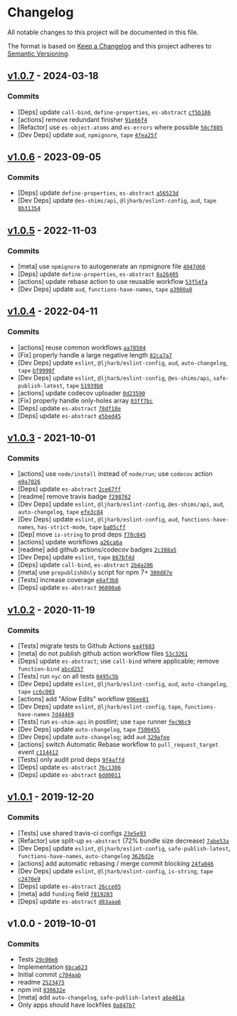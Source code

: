 # Changelog

All notable changes to this project will be documented in this file.

The format is based on [Keep a Changelog](https://keepachangelog.com/en/1.0.0/)
and this project adheres to [Semantic Versioning](https://semver.org/spec/v2.0.0.html).

## [v1.0.7](https://github.com/es-shims/Array.prototype.reduceRight/compare/v1.0.6...v1.0.7) - 2024-03-18

### Commits

- [Deps] update `call-bind`, `define-properties`, `es-abstract` [`cf5b186`](https://github.com/es-shims/Array.prototype.reduceRight/commit/cf5b18625b8a2fc1524086cf9b82e678b7a23da8)
- [actions] remove redundant finisher [`91e66f4`](https://github.com/es-shims/Array.prototype.reduceRight/commit/91e66f41bfd4ccfa7390aaff56aca30d335684c7)
- [Refactor] use `es-object-atoms` and `es-errors` where possible [`50cf805`](https://github.com/es-shims/Array.prototype.reduceRight/commit/50cf805532f307693cda259dc369366e5ba3b009)
- [Dev Deps] update `aud`, `npmignore`, `tape` [`4fea25f`](https://github.com/es-shims/Array.prototype.reduceRight/commit/4fea25f5b54097ce42f8c6b8eaccc6fbfa4c2310)

## [v1.0.6](https://github.com/es-shims/Array.prototype.reduceRight/compare/v1.0.5...v1.0.6) - 2023-09-05

### Commits

- [Deps] update `define-properties`, `es-abstract` [`a56523d`](https://github.com/es-shims/Array.prototype.reduceRight/commit/a56523d589d7257ae75b1a7fa4041dd47a904fb6)
- [Dev Deps] update `@es-shims/api`, `@ljharb/eslint-config`, `aud`, `tape` [`8b31354`](https://github.com/es-shims/Array.prototype.reduceRight/commit/8b31354ae4043d5041c47922f83a2ea3ab413976)

## [v1.0.5](https://github.com/es-shims/Array.prototype.reduceRight/compare/v1.0.4...v1.0.5) - 2022-11-03

### Commits

- [meta] use `npmignore` to autogenerate an npmignore file [`4947d60`](https://github.com/es-shims/Array.prototype.reduceRight/commit/4947d603673ea9141812aeeb9c1c4f0115935650)
- [Deps] update `define-properties`, `es-abstract` [`8a26405`](https://github.com/es-shims/Array.prototype.reduceRight/commit/8a26405f94720dbc52b7042baf774a43d7fafde1)
- [actions] update rebase action to use reusable workflow [`53f54fa`](https://github.com/es-shims/Array.prototype.reduceRight/commit/53f54fa9f30490dd563a4bbee152fe0dfcd93ee9)
- [Dev Deps] update `aud`, `functions-have-names`, `tape` [`a3900a8`](https://github.com/es-shims/Array.prototype.reduceRight/commit/a3900a87740a03ec000b4a342c4f7e29db06482b)

## [v1.0.4](https://github.com/es-shims/Array.prototype.reduceRight/compare/v1.0.3...v1.0.4) - 2022-04-11

### Commits

- [actions] reuse common workflows [`aa78504`](https://github.com/es-shims/Array.prototype.reduceRight/commit/aa78504053d1fc4425dea02ebb2279d2c5b7e7e9)
- [Fix] properly handle a large negative length [`82ca7a7`](https://github.com/es-shims/Array.prototype.reduceRight/commit/82ca7a7e85c8181db391f85d4a80f70c7998a3a6)
- [Dev Deps] update `eslint`, `@ljharb/eslint-config`, `aud`, `auto-changelog`, `tape` [`bf9990f`](https://github.com/es-shims/Array.prototype.reduceRight/commit/bf9990fbe1991cd20be2a0b5ff550396fd021219)
- [Dev Deps] update `eslint`, `@ljharb/eslint-config`, `@es-shims/api`, `safe-publish-latest`, `tape` [`51939b0`](https://github.com/es-shims/Array.prototype.reduceRight/commit/51939b0816602376ffd2c28907668ca969084be9)
- [actions] update codecov uploader [`0d23590`](https://github.com/es-shims/Array.prototype.reduceRight/commit/0d23590e836713fddd13549ce021e44606b2eb25)
- [Fix] properly handle only-holes array [`03ff7bc`](https://github.com/es-shims/Array.prototype.reduceRight/commit/03ff7bc695df355898ed7115b302e095bd99228e)
- [Deps] update `es-abstract` [`78df18e`](https://github.com/es-shims/Array.prototype.reduceRight/commit/78df18e45abfe12cdba733bba828dbf733225e64)
- [Deps] update `es-abstract` [`e5bed45`](https://github.com/es-shims/Array.prototype.reduceRight/commit/e5bed45b70016c1be05679ba751e304bc1c3327b)

## [v1.0.3](https://github.com/es-shims/Array.prototype.reduceRight/compare/v1.0.2...v1.0.3) - 2021-10-01

### Commits

- [actions] use `node/install` instead of `node/run`; use `codecov` action [`e0a7026`](https://github.com/es-shims/Array.prototype.reduceRight/commit/e0a70260d28376983d5162b42f4916cf77d6207f)
- [Deps] update `es-abstract` [`2ce67ff`](https://github.com/es-shims/Array.prototype.reduceRight/commit/2ce67ff11475e07b03d59457f89a1b702decee21)
- [readme] remove travis badge [`f298762`](https://github.com/es-shims/Array.prototype.reduceRight/commit/f2987628854887961d8d425ae21d695c6ac210df)
- [Dev Deps] update `eslint`, `@ljharb/eslint-config`, `@es-shims/api`, `aud`, `auto-changelog`, `tape` [`efe3c84`](https://github.com/es-shims/Array.prototype.reduceRight/commit/efe3c84c964a0d7db68165eeb1a72cbbe20c0069)
- [Dev Deps] update `eslint`, `@ljharb/eslint-config`, `aud`, `functions-have-names`, `has-strict-mode`, `tape` [`ba05cff`](https://github.com/es-shims/Array.prototype.reduceRight/commit/ba05cffe9134df70b080de4d139f988e22c6f8dd)
- [Dep] move `is-string` to prod deps [`f78c045`](https://github.com/es-shims/Array.prototype.reduceRight/commit/f78c045133078fe81cc8357aa0a2ebc50e08dca3)
- [actions] update workflows [`a26ca6a`](https://github.com/es-shims/Array.prototype.reduceRight/commit/a26ca6ad25b99e8760a5b6ebfc9929f4ad3b9476)
- [readme] add github actions/codecov badges [`2c388a5`](https://github.com/es-shims/Array.prototype.reduceRight/commit/2c388a5a17bcf6951364c8f660962243b0b1bd73)
- [Dev Deps] update `eslint`, `tape` [`867bf4d`](https://github.com/es-shims/Array.prototype.reduceRight/commit/867bf4da92f60cb6f4a49c778e3207262f7e33ba)
- [Deps] update `call-bind`, `es-abstract` [`2b4a286`](https://github.com/es-shims/Array.prototype.reduceRight/commit/2b4a2860e0ca22139bc6bb5bb19f653fae15210a)
- [meta] use `prepublishOnly` script for npm 7+ [`380d87e`](https://github.com/es-shims/Array.prototype.reduceRight/commit/380d87e5e661825e47f3ab100ecb6b1efc0534d2)
- [Tests] increase coverage [`e6af3b8`](https://github.com/es-shims/Array.prototype.reduceRight/commit/e6af3b86bdb9f01851db04f592d460ee1d5edd98)
- [Deps] update `es-abstract` [`96880a6`](https://github.com/es-shims/Array.prototype.reduceRight/commit/96880a67bfc79f1048c77836489b544fbc691a20)

## [v1.0.2](https://github.com/es-shims/Array.prototype.reduceRight/compare/v1.0.1...v1.0.2) - 2020-11-19

### Commits

- [Tests] migrate tests to Github Actions [`ea4f683`](https://github.com/es-shims/Array.prototype.reduceRight/commit/ea4f68366a1610bfe2ac860b3f95146cb8ff4d10)
- [meta] do not publish github action workflow files [`53c3261`](https://github.com/es-shims/Array.prototype.reduceRight/commit/53c32619237218a32451f9e3ad1983d8d4059f17)
- [Deps] update `es-abstract`; use `call-bind` where applicable; remove `function-bind` [`abcd257`](https://github.com/es-shims/Array.prototype.reduceRight/commit/abcd25787b26af0b5ad771319a5e2306fc27edec)
- [Tests] run `nyc` on all tests [`0495c5b`](https://github.com/es-shims/Array.prototype.reduceRight/commit/0495c5b9a08727825ca829d24304739f8d3ad3f5)
- [Dev Deps] update `eslint`, `@ljharb/eslint-config`, `aud`, `auto-changelog`,  `tape` [`cc6c003`](https://github.com/es-shims/Array.prototype.reduceRight/commit/cc6c003ca7cf30a56b089c517dde6f0a38119bdb)
- [actions] add "Allow Edits" workflow [`096ee81`](https://github.com/es-shims/Array.prototype.reduceRight/commit/096ee81d89f82a50983f1d5d5e3e68f10469ebad)
- [Dev Deps] update `eslint`, `@ljharb/eslint-config`, `tape`, `functions-have-names` [`7d44469`](https://github.com/es-shims/Array.prototype.reduceRight/commit/7d444692fad8f91e8211f9b9b2530f4cc9854383)
- [Tests] run `es-shim-api` in postlint; use `tape` runner [`fec96c9`](https://github.com/es-shims/Array.prototype.reduceRight/commit/fec96c985cbf302b350ee97ac0dc1bbb58cca8a8)
- [Dev Deps] update `auto-changelog`, `tape` [`f500455`](https://github.com/es-shims/Array.prototype.reduceRight/commit/f5004555ae8b43e4b9c73d21dd770dff97ac58d8)
- [Dev Deps] update `auto-changelog`; add `aud` [`329afee`](https://github.com/es-shims/Array.prototype.reduceRight/commit/329afee3620e36d59fed3768254728e6c75a4974)
- [actions] switch Automatic Rebase workflow to `pull_request_target` event [`c114412`](https://github.com/es-shims/Array.prototype.reduceRight/commit/c1144120982d3c26a6658ba08302f18188149c63)
- [Tests] only audit prod deps [`9f4affd`](https://github.com/es-shims/Array.prototype.reduceRight/commit/9f4affdaddae5108c4c558728d237040b23d3990)
- [Deps] update `es-abstract` [`76c1306`](https://github.com/es-shims/Array.prototype.reduceRight/commit/76c130605ab18501bd88e9ff1905104b68b87ed0)
- [Deps] update `es-abstract` [`6dd0011`](https://github.com/es-shims/Array.prototype.reduceRight/commit/6dd001105400f19141f50826b1a11199bf5229f0)

## [v1.0.1](https://github.com/es-shims/Array.prototype.reduceRight/compare/v1.0.0...v1.0.1) - 2019-12-20

### Commits

- [Tests] use shared travis-ci configs [`23e5e93`](https://github.com/es-shims/Array.prototype.reduceRight/commit/23e5e93bdb10740c8fc9efaf1870afeb337ffaab)
- [Refactor] use split-up `es-abstract` (72% bundle size decrease) [`7abe53a`](https://github.com/es-shims/Array.prototype.reduceRight/commit/7abe53adc066f5bedde23941fc6365e4f88edaef)
- [Dev Deps] update `eslint`, `@ljharb/eslint-config`, `safe-publish-latest`, `functions-have-names`, `auto-changelog` [`3626d2e`](https://github.com/es-shims/Array.prototype.reduceRight/commit/3626d2e5aeaf7aced7cd86654f2a120e0f04be40)
- [actions] add automatic rebasing / merge commit blocking [`24fa046`](https://github.com/es-shims/Array.prototype.reduceRight/commit/24fa046b2cd250f1a9738bffede4cc82eceb1538)
- [Dev Deps] update `eslint`, `@ljharb/eslint-config`, `is-string`, `tape` [`c2476e9`](https://github.com/es-shims/Array.prototype.reduceRight/commit/c2476e9f265ac1c143637a76a3fc6f33f1235ef3)
- [Deps] update `es-abstract` [`26cce05`](https://github.com/es-shims/Array.prototype.reduceRight/commit/26cce05cce67a7964bce3cbbeb3a2116e0ea92c8)
- [meta] add `funding` field [`f819203`](https://github.com/es-shims/Array.prototype.reduceRight/commit/f81920388834ff513854db8fd81cb30d110582e7)
- [Deps] update `es-abstract` [`d83aaa6`](https://github.com/es-shims/Array.prototype.reduceRight/commit/d83aaa61c4f1cb67ea1b67b5f1aa2f9d556cb421)

## v1.0.0 - 2019-10-01

### Commits

- Tests [`29c00e8`](https://github.com/es-shims/Array.prototype.reduceRight/commit/29c00e89edfd8d080c66a880d5a39dbcf8f209d2)
- Implementation [`6bca623`](https://github.com/es-shims/Array.prototype.reduceRight/commit/6bca6234f0fdd10882d526874749c5db8e466cd3)
- Initial commit [`c704aab`](https://github.com/es-shims/Array.prototype.reduceRight/commit/c704aabe1f004700e4dca5b19668df7aba95fe73)
- readme [`2523475`](https://github.com/es-shims/Array.prototype.reduceRight/commit/2523475e0f361a03de56e9aa48a5f6f0c671a2b3)
- npm init [`030632e`](https://github.com/es-shims/Array.prototype.reduceRight/commit/030632ebd89cc39b887dcb18307b63561d095d77)
- [meta] add `auto-changelog`, `safe-publish-latest` [`a6e461a`](https://github.com/es-shims/Array.prototype.reduceRight/commit/a6e461aee03f4edb9efa3ab89d95311f37e12e21)
- Only apps should have lockfiles [`0a847b7`](https://github.com/es-shims/Array.prototype.reduceRight/commit/0a847b7e8ff2cbf6f4dd57c4dc4063774e11b327)
